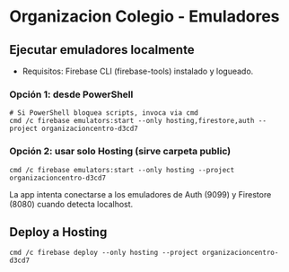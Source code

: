 # Organizacion Colegio - Emuladores

## Ejecutar emuladores localmente

- Requisitos: Firebase CLI (firebase-tools) instalado y logueado.

### Opción 1: desde PowerShell

```
# Si PowerShell bloquea scripts, invoca via cmd
cmd /c firebase emulators:start --only hosting,firestore,auth --project organizacioncentro-d3cd7
```

### Opción 2: usar solo Hosting (sirve carpeta public)

```
cmd /c firebase emulators:start --only hosting --project organizacioncentro-d3cd7
```

La app intenta conectarse a los emuladores de Auth (9099) y Firestore (8080) cuando detecta localhost.

## Deploy a Hosting

```
cmd /c firebase deploy --only hosting --project organizacioncentro-d3cd7
```